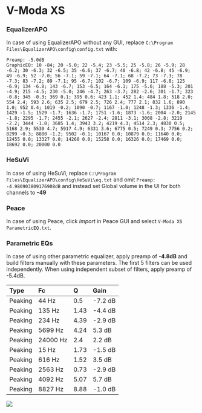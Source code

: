 # V-Moda XS

### EqualizerAPO
In case of using EqualizerAPO without any GUI, replace `C:\Program Files\EqualizerAPO\config\config.txt`
with:
```
Preamp: -5.0dB
GraphicEQ: 10 -84; 20 -5.0; 22 -5.4; 23 -5.5; 25 -5.8; 26 -5.9; 28 -6.2; 30 -6.3; 32 -6.5; 35 -6.6; 37 -6.7; 40 -6.8; 42 -6.8; 45 -6.9; 49 -6.9; 52 -7.0; 56 -7.1; 59 -7.1; 64 -7.1; 68 -7.2; 73 -7.3; 78 -7.3; 83 -7.2; 89 -7.1; 95 -6.7; 102 -6.7; 109 -6.9; 117 -6.8; 125 -6.9; 134 -6.8; 143 -6.7; 153 -6.5; 164 -6.1; 175 -5.6; 188 -5.3; 201 -4.9; 215 -4.5; 230 -5.0; 246 -4.7; 263 -3.7; 282 -2.6; 301 -1.7; 323 -0.8; 345 -0.3; 369 0.1; 395 0.6; 423 1.1; 452 1.4; 484 1.8; 518 2.0; 554 2.4; 593 2.6; 635 2.5; 679 2.5; 726 2.4; 777 2.1; 832 1.6; 890 1.0; 952 0.4; 1019 -0.2; 1090 -0.7; 1167 -1.0; 1248 -1.3; 1336 -1.4; 1429 -1.5; 1529 -1.7; 1636 -1.7; 1751 -1.6; 1873 -1.6; 2004 -2.0; 2145 -1.8; 2295 -1.7; 2455 -2.1; 2627 -2.4; 2811 -3.1; 3008 -2.8; 3219 -2.2; 3444 -1.0; 3685 1.4; 3943 3.2; 4219 4.3; 4514 2.3; 4830 0.5; 5168 2.9; 5530 4.7; 5917 4.9; 6331 3.6; 6775 0.5; 7249 0.3; 7756 0.2; 8299 -0.3; 8880 -1.2; 9502 -0.1; 10167 0.0; 10879 0.0; 11640 0.0; 12455 0.0; 13327 0.0; 14260 0.0; 15258 0.0; 16326 0.0; 17469 0.0; 18692 0.0; 20000 0.0
```

### HeSuVi
In case of using HeSuVi, replace `C:\Program Files\EqualizerAPO\config\HeSuVi\eq.txt` and omit `Preamp:
-4.980903809176908dB` and instead set Global volume in the UI for both channels to **-49**

### Peace
In case of using Peace, click *Import* in Peace GUI and select `V-Moda XS ParametricEQ.txt`.

### Parametric EQs
In case of using other parametric equalizer, apply preamp of **-4.8dB** and build filters manually
with these parameters. The first 5 filters can be used independently.
When using independent subset of filters, apply preamp of -5.4dB.

| Type    | Fc       |    Q | Gain    |
|:--------|:---------|:-----|:--------|
| Peaking | 44 Hz    | 0.5  | -7.2 dB |
| Peaking | 135 Hz   | 1.43 | -4.4 dB |
| Peaking | 234 Hz   | 4.39 | -2.9 dB |
| Peaking | 5699 Hz  | 4.24 | 5.3 dB  |
| Peaking | 24000 Hz | 2.4  | 2.2 dB  |
| Peaking | 15 Hz    | 1.73 | -1.5 dB |
| Peaking | 616 Hz   | 1.52 | 3.5 dB  |
| Peaking | 2563 Hz  | 0.73 | -2.9 dB |
| Peaking | 4092 Hz  | 5.07 | 5.7 dB  |
| Peaking | 8827 Hz  | 8.88 | -1.0 dB |

![](https://raw.githubusercontent.com/jaakkopasanen/AutoEq/master/results/headphonecom/sbaf-serious/V-Moda%20XS/V-Moda%20XS.png)